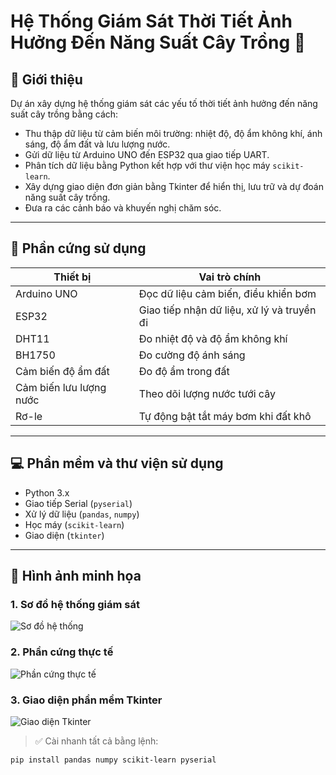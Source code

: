 # Hệ Thống Giám Sát Thời Tiết Ảnh Hưởng Đến Năng Suất Cây Trồng 🌱

## 📌 Giới thiệu

Dự án xây dựng hệ thống giám sát các yếu tố thời tiết ảnh hưởng đến năng suất cây trồng bằng cách:
- Thu thập dữ liệu từ cảm biến môi trường: nhiệt độ, độ ẩm không khí, ánh sáng, độ ẩm đất và lưu lượng nước.
- Gửi dữ liệu từ Arduino UNO đến ESP32 qua giao tiếp UART.
- Phân tích dữ liệu bằng Python kết hợp với thư viện học máy `scikit-learn`.
- Xây dựng giao diện đơn giản bằng Tkinter để hiển thị, lưu trữ và dự đoán năng suất cây trồng.
- Đưa ra các cảnh báo và khuyến nghị chăm sóc.

---

## 🔧 Phần cứng sử dụng

| Thiết bị                  | Vai trò chính                              |
|--------------------------|--------------------------------------------|
| Arduino UNO              | Đọc dữ liệu cảm biến, điều khiển bơm        |
| ESP32                    | Giao tiếp nhận dữ liệu, xử lý và truyền đi  |
| DHT11                    | Đo nhiệt độ và độ ẩm không khí              |
| BH1750                   | Đo cường độ ánh sáng                       |
| Cảm biến độ ẩm đất       | Đo độ ẩm trong đất                        |
| Cảm biến lưu lượng nước  | Theo dõi lượng nước tưới cây              |
| Rơ-le                    | Tự động bật tắt máy bơm khi đất khô        |

---

## 💻 Phần mềm và thư viện sử dụng

- Python 3.x
- Giao tiếp Serial (`pyserial`)
- Xử lý dữ liệu (`pandas`, `numpy`)
- Học máy (`scikit-learn`)
- Giao diện (`tkinter`)

---

## 📸 Hình ảnh minh họa

### 1. Sơ đồ hệ thống giám sát
![Sơ đồ hệ thống](images/sodo_he_thong.png)

### 2. Phần cứng thực tế
![Phần cứng thực tế](images/phan_cung_thuc_te.jpg)

### 3. Giao diện phần mềm Tkinter
![Giao diện Tkinter](images/giao_dien_tkinter.png)

> ✅ Cài nhanh tất cả bằng lệnh:
```bash
pip install pandas numpy scikit-learn pyserial
